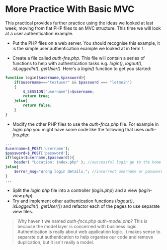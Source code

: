# More Practice With Basic MVC

This practical provides further practice using the ideas we looked at last week; moving from flat PHP files to an MVC structure. This time we will look at a user authentication example. 

* Put the PHP files on a web server. You should recognise this example, it is the simple user authentication example we looked at in term 1. 

* Create a file called *auth-fns.php*. This file will contain a series of functions to help with authentication tasks e.g. *login()*, *logout()*, *isLoggedIn()*, *getUser()*. Here's a *login()* function to get you started:
```php
function login($username,$password){
    if($username==="testuser" && $password === "letmein")
    {
        $_SESSION["username"]=$username;
        return true;
    }else{
        return false;
    }
}
```

* Modify the other PHP files to use the *auth-fncs.php* file. For example in *login.php* you might have some code like the following that uses *auth-fns.php*:
```php
...
$username=$_POST['username'];
$password=$_POST['password'];
if(login($username,$password)){ 
    header( "Location: index.php" ); //successful login go to the home page
}else{
    $error_msg="Wrong login details."; //incorrect username or password
}
...
```

* Split the *login.php* file into a controller (*login.php*) and a view (*login-view.php*).
* Try and implement other authentication functions (*logout()*, *isLoggedIn()*, *getUser()*) and refactor each of the pages to use separate view files. 

>Why haven't we named *auth-fncs.php* *auth-model.php*? This is because the model layer is concerned with business logic. Authentication is really about web application logic. It makes sense to separate out authentication to help organise our code and remove duplication, but it isn't really a model. 
